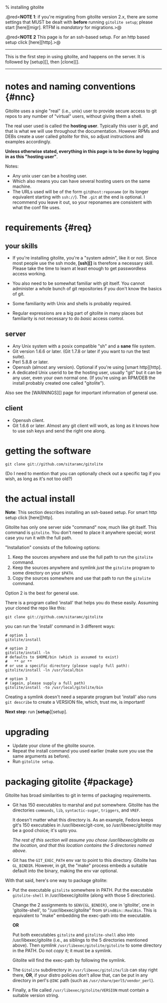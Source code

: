 <!-- options: toc -->

% installing gitolite

.@red<**NOTE 1**: if you're migrating from gitolite version 2.x, there are
some settings that MUST be dealt with **before** running `gitolite setup`;
please start [here][migr].  RTFM is *mandatory* for migrations.>@

.@red<**NOTE 2** This page is for an ssh-based setup.  For an http based setup
click [here][http].>@

----

This is the first step in using gitolite, and happens on the server.  It is
followed by [setup][], then [clone][].

----

# notes and naming conventions {#nnc}

Gitolite uses a single "real" (i.e., unix) user to provide secure access to
git repos to any number of "virtual" users, without giving them a shell.

The real user used is called the **hosting user**.  Typically this user is
*git*, and that is what we will use throughout the documentation.  However
RPMs and DEBs create a user called *gitolite* for this, so adjust instructions
and examples accordingly.

**Unless otherwise stated, everything in this page is to be done by logging in
as this "hosting user"**.

Notes:

  * Any unix user can be a hosting user.
  * Which also means you can have several hosting users on the same machine.
  * The URLs used will be of the form `git@host:reponame` (or its longer
    equivalent starting with `ssh://`).  The `.git` at the end is optional.  I
    recommend you leave it out, so your reponames are consistent with what the
    conf file uses.

# requirements {#req}

## your skills

  * If you're installing gitolite, you're a "system admin", like it or not.
    Since most people use the ssh mode, **[ssh][]** is therefore a necessary
    skill.  Please take the time to learn at least enough to get passwordless
    access working.

  * You also need to be somewhat familiar with git itself.  You cannot
    administer a whole bunch of git repositories if you don't know the basics
    of git.

  * Some familiarity with Unix and shells is probably required.

  * Regular expressions are a big part of gitolite in many places but
    familiarity is not necessary to do *basic* access control.

## server

  * Any Unix system with a posix compatible "sh" and a **sane** file system.
  * Git version 1.6.6 or later.  (Git 1.7.8 or later if you want to run the
    test suite).
  * Perl 5.8.8 or later.
  * Openssh (almost any version).  Optional if you're using [smart
    http][http].
  * A dedicated Unix userid to be the hosting user, usually "git" but it can
    be any user, even your own normal one.  (If you're using an RPM/DEB the
    install probably created one called "gitolite").

Also see the [WARNINGS][] page for important information of general use.

## client

  * Openssh client.
  * Git 1.6.6 or later.  Almost any git client will work, as long as it knows
    how to use ssh keys and send the right one along.

# getting the software

    git clone git://github.com/sitaramc/gitolite

(Do I need to mention that you can optionally check out a specific tag if you
wish, as long as it's not too old?)

# the actual install

**Note**: This section describes installing an ssh-based setup.  For smart
http setup click [here][http].

Gitolite has only one server side "command" now, much like git itself.  This
command is `gitolite`.  You don't need to place it anywhere special; worst
case you run it with the full path.

"Installation" consists of the following options:

1.  Keep the sources anywhere and use the full path to run the `gitolite`
    command.
2.  Keep the sources anywhere and symlink *just* the `gitolite` program to
    some directory on your `$PATH`.
3.  Copy the sources somewhere and use that path to run the `gitolite`
    command.

Option 2 is the best for general use.

There is a program called 'install' that helps you do these easily.  Assuming
your cloned the repo like this:

    git clone git://github.com/sitaramc/gitolite

you can run the 'install' command in 3 different ways:

    # option 1
    gitolite/install

    # option 2
    gitolite/install -ln
    # defaults to $HOME/bin (which is assumed to exist)
    #   ** or **
    # or use a specific directory (please supply full path):
    gitolite/install -ln /usr/local/bin

    # option 3
    # (again, please supply a full path)
    gitolite/install -to /usr/local/gitolite/bin

Creating a symlink doesn't need a separate program but 'install' also runs
`git describe` to create a VERSION file, which, trust me, is important!

**Next step**: run [**setup**][setup].

# upgrading

  * Update your clone of the gitolite source.
  * Repeat the install command you used earlier (make sure you use the same
    arguments as before).
  * Run `gitolite setup`.

# packaging gitolite {#package}

Gitolite has broad similarities to git in terms of packaging requirements.

  * Git has 150 executables to marshal and put somewhere.  Gitolite has the
    directories `commands`, `lib`, `syntactic-sugar`, `triggers`, and `VREF`.

    It doesn't matter what this directory is.  As an example, Fedora keeps
    git's 150 executables in /usr/libexec/git-core, so /usr/libexec/gitolite
    may be a good choice; it's upto you.

    *The rest of this section will assume you chose /usr/libexec/gitolite as
    the location, and that this location contains the 5 directories named
    above*.

  * Git has the `GIT_EXEC_PATH` env var to point to this directory.  Gitolite
    has `GL_BINDIR`.  However, in git, the "make" process embeds a suitable
    default into the binary, making the env var optional.

With that said, here's one way to package gitolite:

  * Put the executable `gitolite` somewhere in PATH.  Put the executable
    `gitolite-shell` in /usr/libexec/gitolite (along with those 5 directories).

    Change the 2 assignments to `$ENV{GL_BINDIR}`, one in 'gitolite', one in
    'gitolite-shell', to "/usr/libexec/gitolite" from `$FindBin::RealBin`.
    This is equivalent to "make" embedding the exec-path into the executable.

    **OR**

    Put both executables `gitolite` and `gitolite-shell` also into
    /usr/libexec/gitolite (i.e., as siblings to the 5 directories mentioned
    above).  Then *symlink* `/usr/libexec/gitolite/gitolite` to some directory
    in the PATH.  Do not *copy* it; it must be a symlink.

    Gitolite will find the exec-path by following the symlink.

  * The `Gitolite` subdirectory in `/usr/libexec/gitolite/lib` can stay right
    there, **OR**, if your distro policies don't allow that, can be put in any
    directory in perl's `@INC` path (such as `/usr/share/perl5/vendor_perl`).

  * Finally, a file called `/usr/libexec/gitolite/VERSION` must contain a
    suitable version string.
